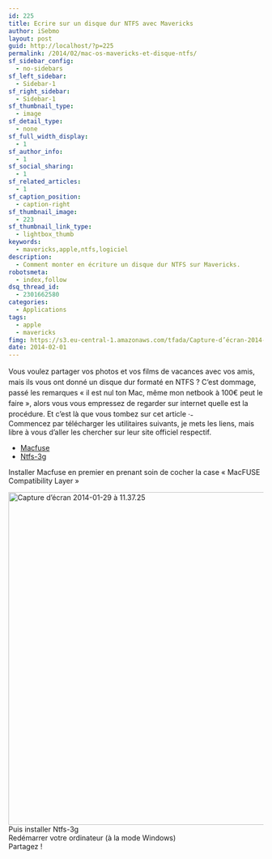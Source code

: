 ```yaml
---
id: 225
title: Ecrire sur un disque dur NTFS avec Mavericks
author: iSebmo
layout: post
guid: http://localhost/?p=225
permalink: /2014/02/mac-os-mavericks-et-disque-ntfs/
sf_sidebar_config:
  - no-sidebars
sf_left_sidebar:
  - Sidebar-1
sf_right_sidebar:
  - Sidebar-1
sf_thumbnail_type:
  - image
sf_detail_type:
  - none
sf_full_width_display:
  - 1
sf_author_info:
  - 1
sf_social_sharing:
  - 1
sf_related_articles:
  - 1
sf_caption_position:
  - caption-right
sf_thumbnail_image:
  - 223
sf_thumbnail_link_type:
  - lightbox_thumb
keywords:
  - mavericks,apple,ntfs,logiciel
description:
  - Comment monter en écriture un disque dur NTFS sur Mavericks.
robotsmeta:
  - index,follow
dsq_thread_id:
  - 2301662580
categories:
  - Applications
tags:
  - apple
  - mavericks
fimg: https://s3.eu-central-1.amazonaws.com/tfada/Capture-d’écran-2014-01-29-à-11.37.25.png
date: 2014-02-01
---
```

<span style="line-height: 1.5em;">Vous voulez partager vos photos et vos films de vacances avec vos amis, mais ils vous ont donné un disque dur formaté en NTFS ? C&rsquo;est dommage, passé les remarques « il est nul ton Mac, même mon netbook à 100€ peut le faire », alors vous vous empressez de regarder sur internet quelle est la procédure. Et c&rsquo;est là que vous tombez sur cet article <img src="http://localhost/wp-includes/images/smilies/simple-smile.png" alt=":-)" class="wp-smiley" style="height: 1em; max-height: 1em;" /></span>  
Commencez par télécharger les utilitaires suivants, je mets les liens, mais libre à vous d&rsquo;aller les chercher sur leur site officiel respectif.

  * [Macfuse][1]
  * [Ntfs-3g][2]

Installer Macfuse en premier en prenant soin de cocher la case « MacFUSE Compatibility Layer »

[<img class="alignleft size-large wp-image-224" alt="Capture d’écran 2014-01-29 à 11.37.25" src="https://s3.eu-central-1.amazonaws.com/tfada/Capture-d’écran-2014-01-29-à-11.37.25-1024x716.png" width="940" height="657" />][3]  
Puis installer Ntfs-3g  
Redémarrer votre ordinateur (à la mode Windows)  
Partagez !

 [1]: www.localhost/upload/osxfuse-2.6.2.dmg
 [2]: www.localhost/upload/ntfs-3g-2010.10.2-macosx.dmg
 [3]: https://s3.eu-central-1.amazonaws.com/tfada/Capture-d’écran-2014-01-29-à-11.37.25.png